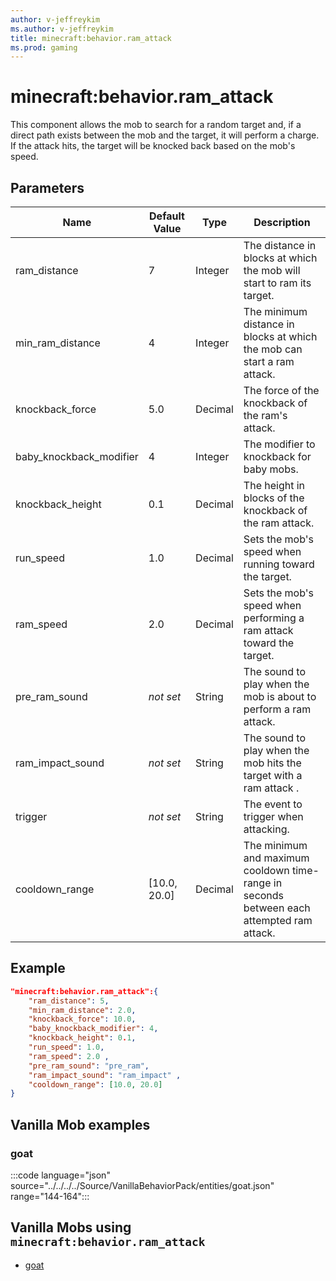 ```yaml
---
author: v-jeffreykim
ms.author: v-jeffreykim
title: minecraft:behavior.ram_attack
ms.prod: gaming
---
```


# minecraft:behavior.ram_attack

This component allows the mob to search for a random target and, if a direct path exists between the mob and the target, it will perform a charge. If the attack hits, the target will be knocked back based on the mob's speed.

## Parameters

|Name |Default Value  |Type  |Description  |
|---------|---------|---------|---------|
| ram_distance | 7 | Integer | The distance in blocks at which the mob will start to ram its target. |
| min_ram_distance | 4 | Integer | The minimum distance in blocks at which the mob can start a ram attack. |
| knockback_force | 5.0 | Decimal | The force of the knockback of the ram's attack. |
| baby_knockback_modifier | 4 | Integer | The modifier to knockback for baby mobs. |
| knockback_height | 0.1 | Decimal | The height in blocks of the knockback of the ram attack. |
| run_speed | 1.0 | Decimal | Sets the mob's speed when running toward the target. |
| ram_speed | 2.0 | Decimal | Sets the mob's speed when performing a ram attack toward the target. |
| pre_ram_sound | *not set* | String | The sound to play when the mob is about to perform a ram attack. |
| ram_impact_sound | *not set* | String | The sound to play when the mob hits the target with a ram attack .|
| trigger | *not set* | String | The event to trigger when attacking. |
| cooldown_range | [10.0, 20.0] | Decimal | The minimum and maximum cooldown time-range in seconds between each attempted ram attack. |

## Example

```json
"minecraft:behavior.ram_attack":{
    "ram_distance": 5,
    "min_ram_distance": 2.0,
    "knockback_force": 10.0,
    "baby_knockback_modifier": 4,
    "knockback_height": 0.1,
    "run_speed": 1.0,
    "ram_speed": 2.0 ,
    "pre_ram_sound": "pre_ram",
    "ram_impact_sound": "ram_impact" ,
    "cooldown_range": [10.0, 20.0] 
}
```

## Vanilla Mob examples

### goat

:::code language="json" source="../../../../Source/VanillaBehaviorPack/entities/goat.json" range="144-164":::

## Vanilla Mobs using `minecraft:behavior.ram_attack`

- [goat](../../../../Source/VanillaBehaviorPack_Snippets/entities/axolotl.md)
